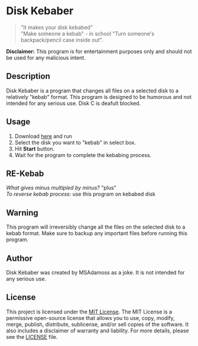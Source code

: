 # Disk Kebaber
 > "It makes your disk kebabed" </br>
 > "Make someone a kebab" - in school "Turn someone's backpack/pencil case inside out".

**Disclaimer:** This program is for entertainment purposes only and should not be used for any malicious intent.

## Description
Disk Kebaber is a program that changes all files on a selected disk to a relatively "kebab" format. This program is designed to be humorous and not intended for any serious use. Disk C is deafult blocked.


## Usage
1. Download  [here](https://github.com/QadamosssQ/DiskKebaber/blob/main/release/DiskKebaber.exe) and run
2. Select the disk you want to "kebab" in select box.
3. Hit **Start** button.
4. Wait for the program to complete the kebabing process.

## RE-Kebab
*What gives minus multipled by minus?* "plus" </br>
*To reverse kebab process:* use this program on kebabed disk

## Warning
This program will irreversibly change all the files on the selected disk to a kebab format. Make sure to backup any important files before running this program.

## Author
Disk Kebaber was created by MSAdamoss as a joke. It is not intended for any serious use.

## License
This project is licensed under the [MIT License](LICENSE).
The MIT License is a permissive open-source license that allows you to use, copy, modify, merge, publish, distribute, sublicense, and/or sell copies of the software. It also includes a disclaimer of warranty and liability.
For more details, please see the [LICENSE](LICENSE) file.
